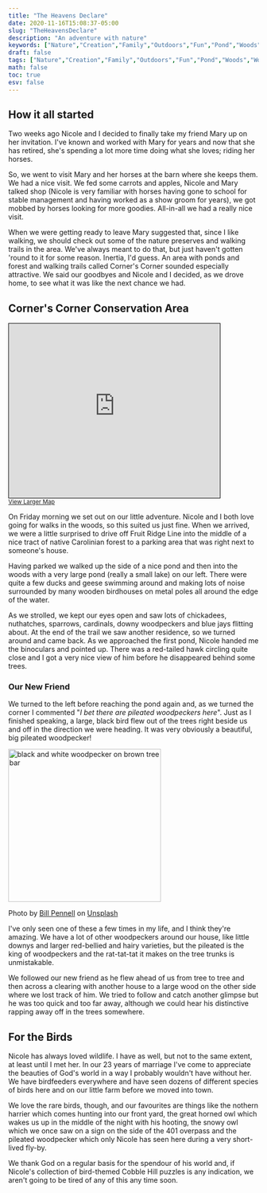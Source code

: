 ```yaml
---
title: "The Heavens Declare"
date: 2020-11-16T15:08:37-05:00
slug: "TheHeavensDeclare"
description: "An adventure with nature"
keywords: ["Nature","Creation","Family","Outdoors","Fun","Pond","Woods","Woodpecker"]
draft: false
tags: ["Nature","Creation","Family","Outdoors","Fun","Pond","Woods","Woodpecker"]
math: false
toc: true
esv: false
---
```


## How it all started

Two weeks ago Nicole and I decided to finally take my friend Mary up on her invitation. I've known and worked with Mary for years and now that she has retired, she's spending a lot more time doing what she loves; riding her horses.



So, we went to visit Mary and her horses at the barn where she keeps them. We had a nice visit. We fed some carrots and apples, Nicole and Mary talked shop (Nicole is very familiar with horses having gone to school for stable management and having worked as a show groom for years), we got mobbed by horses looking for more goodies. All-in-all we had a really nice visit.



When we were getting ready to leave Mary suggested that, since I like walking, we should check out some of the nature preserves and walking trails in the area. We've always meant to do that, but just haven't gotten 'round to it for some reason. Inertia, I'd guess. An area with ponds and forest and walking trails called Corner's Corner sounded especially attractive. We said our goodbyes and Nicole and I decided, as we drove home, to see what it was like the next chance we had.

## Corner's Corner Conservation Area

<iframe width="425" height="350" frameborder="0" scrolling="no" marginheight="0" marginwidth="0" src="https://www.openstreetmap.org/export/embed.html?bbox=-81.13420486450197%2C42.711783908094304%2C-81.11025810241699%2C42.72127465341767&layer=mapnik" style="border: 1px solid black"></iframe><br/><small><a href="https://www.openstreetmap.org/#map=16/42.7165/-81.1222">View Larger Map</a></small>

On Friday morning we set out on our little adventure. Nicole and I both love going for walks in the woods, so this suited us just fine. When we arrived, we were a little surprised to drive off Fruit Ridge Line into the middle of a nice tract of native Carolinian forest to a parking area that was right next to someone's house.



Having parked we walked up the side of a nice pond and then into the woods with a very large pond (really a small lake) on our left. There were quite a few ducks and geese swimming around and making lots of noise surrounded by many wooden birdhouses on metal poles all around the edge of the water.



As we strolled, we kept our eyes open and saw lots of chickadees, nuthatches, sparrows, cardinals, downy woodpeckers and blue jays flitting about. At the end of the trail we saw another residence, so we turned around and came back. As we approached the first pond, Nicole handed me the binoculars and pointed up. There was a red-tailed hawk circling quite close and I got a very nice view of him before he disappeared behind some trees.

### Our New Friend

We turned to the left before reaching the pond again and, as we turned the corner I commented "*I bet there are pileated woodpeckers here*". Just as I finished speaking, a large, black bird flew out of the trees right beside us and off in the direction we were heading. It was very obviously a beautiful, big pileated woodpecker!

<img title="Bill Pennell" src="https://images.unsplash.com/photo-1517429245674-8f1bba365d65?ixlib=rb-1.2.1&q=80&fm=jpg&crop=entropy&cs=tinysrgb&w=1080&fit=max&ixid=eyJhcHBfaWQiOjkwODQwfQ" alt="black and white woodpecker on brown tree bar" data-align="inline" width="307">

Photo by [Bill Pennell](https://unsplash.com/@pennell_zack?utm_source=unsplash&utm_medium=referral&utm_content=creditCopyText) on [Unsplash](https://unsplash.com/s/photos/pileated-woodpecker?utm_source=unsplash&utm_medium=referral&utm_content=creditCopyText)

I've only seen one of these a few times in my life, and I think they're amazing. We have a lot of other woodpeckers around our house, like little downys and larger red-bellied and hairy varieties, but the pileated is the king of woodpeckers and the rat-tat-tat it makes on the tree trunks is unmistakable. 



We followed our new friend as he flew ahead of us from tree to tree and then across a clearing with another house to a large wood on the other side where we lost track of him. We tried to follow and catch another glimpse but he was too quick and too far away, although we could hear his distinctive rapping away off in the trees somewhere.

## For the Birds

Nicole has always loved wildlife. I have as well, but not to the same extent, at least until I met her. In our 23 years of marriage I've come to appreciate the beauties of God's world in a way I probably wouldn't have without her. We have birdfeeders everywhere and have seen dozens of different species of birds here and on our little farm before we moved into town.



We love the rare birds, though, and our favourites are things like the nothern harrier which comes hunting into our front yard, the great horned owl which wakes us up in the middle of the night with his hooting, the snowy owl which we once saw on a sign on the side of the 401 overpass and the pileated woodpecker which only Nicole has seen here during a very short-lived fly-by.



We thank God on a regular basis for the spendour of his world and, if Nicole's collection of bird-themed Cobble Hill puzzles is any indication, we aren't going to be tired of any of this any time soon.

